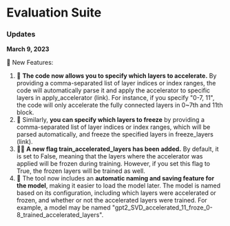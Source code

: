 <!---
Copyright 2020 The HuggingFace Team. All rights reserved.

Licensed under the Apache License, Version 2.0 (the "License");
you may not use this file except in compliance with the License.
You may obtain a copy of the License at

    http://www.apache.org/licenses/LICENSE-2.0

Unless required by applicable law or agreed to in writing, software
distributed under the License is distributed on an "AS IS" BASIS,
WITHOUT WARRANTIES OR CONDITIONS OF ANY KIND, either express or implied.
See the License for the specific language governing permissions and
limitations under the License.
-->

# Evaluation Suite

### Updates

**March 9, 2023**

🤗 New Features:

1. 🚀 **The code now allows you to specify which layers to accelerate.** By providing a comma-separated list of layer 
   indices 
or index ranges, the code will automatically parse it and apply the accelerator to specific layers in apply_accelerator (link). For instance, if you specify "0-7, 11", the code will only accelerate the fully connected layers in 0~7th and 11th block.
2. 🥶 Similarly, **you can specify which layers to freeze** by providing a comma-separated list of layer indices or 
   index 
   ranges, which will be parsed automatically, and freeze the specified layers in freeze_layers (link).
3. 🏋️‍♀️ **A new flag train_accelerated_layers has been added.** By default, it is set to False, meaning that the 
   layers where 
   the accelerator was applied will be frozen during training. However, if you set this flag to True, the frozen layers will be trained as well.
4. 🤖 The tool now includes an **automatic naming and saving feature for the model**, making it easier to load the model 
   later. The model is named based on its configuration, including which layers were accelerated or frozen, and 
   whether or not the accelerated layers were trained. For example, a model may be named "gpt2_SVD_accelerated_11_froze_0-8_trained_accelerated_layers".



